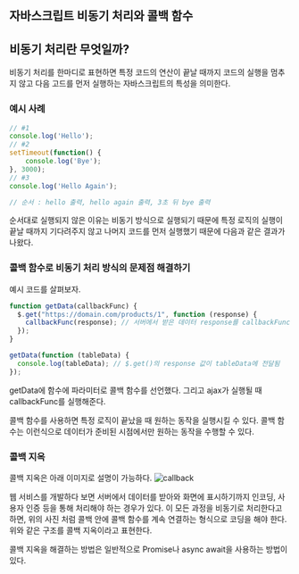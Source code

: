 ## 자바스크립트 비동기 처리와 콜백 함수

## 비동기 처리란 무엇일까?

비동기 처리를 한마디로 표현하면 특정 코드의 연산이 끝날 때까지 코드의 실행을 멈추지 않고 다음 고드를 먼저 실행하는 자바스크립트의 특성을 의미한다.

### 예시 사례

```JavaScript
// #1
console.log('Hello');
// #2
setTimeout(function() {
	console.log('Bye');
}, 3000);
// #3
console.log('Hello Again');

// 순서 : hello 출력, hello again 출력, 3초 뒤 bye 출력
```

순서대로 실행되지 않은 이유는 비동기 방식으로 실행되기 때문에 특정 로직의 실행이 끝날 때까지 기다려주지 않고 나머지 코드를 먼저 실행했기 때문에 다음과 같은 결과가 나왔다.

### 콜백 함수로 비동기 처리 방식의 문제점 해결하기

예시 코드를 살펴보자.

```javascript
function getData(callbackFunc) {
  $.get("https://domain.com/products/1", function (response) {
    callbackFunc(response); // 서버에서 받은 데이터 response를 callbackFunc() 함수에 넘겨줌
  });
}

getData(function (tableData) {
  console.log(tableData); // $.get()의 response 값이 tableData에 전달됨
});
```

getData에 함수에 파라미터로 콜백 함수를 선언했다.
그리고 ajax가 실행될 때 callbackFunc를 실행해준다.

콜백 함수를 사용하면 특정 로직이 끝났을 때 원하는 동작을 실행시킬 수 있다.
콜백 함수는 이런식으로 데이터가 준비된 시점에서만 원하는 동작을 수행할 수 있다.

### 콜백 지옥

콜백 지옥은 아래 이미지로 설명이 가능하다.
![callback](https://github.com/Jaesin22/TIL/assets/45066128/a64bfdd5-d693-44b3-819a-a5915c9196f7)

웹 서비스를 개발하다 보면 서버에서 데이터를 받아와 화면에 표시하기까지 인코딩, 사용자 인증 등을 통해 처리해야 하는 경우가 있다.
이 모든 과정을 비동기로 처리한다고 하면, 위의 사진 처럼 콜백 안에 콜백 함수를 계속 연결하는 형식으로 코딩을 해야 한다.
위와 같은 구조를 콜백 지옥이라고 표현한다.

콜백 지옥을 해결하는 방법은 일반적으로 Promise나 async await을 사용하는 방법이 있다.
